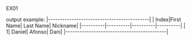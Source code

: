 EX01

output example:
|-------------------------------------------|
|     Index|First Name| Last Name|  Nickname|
|----------|----------|----------|----------|
|         1|    Daniel|    Afonso|      Dani|
|-------------------------------------------|

